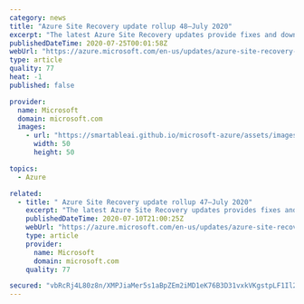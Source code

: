 ```yaml
---
category: news
title: "Azure Site Recovery update rollup 48—July 2020"
excerpt: "The latest Azure Site Recovery updates provide fixes and download links for Site Recovery components."
publishedDateTime: 2020-07-25T00:01:58Z
webUrl: "https://azure.microsoft.com/en-us/updates/azure-site-recovery-update-rollup-48-july-2020/"
type: article
quality: 77
heat: -1
published: false

provider:
  name: Microsoft
  domain: microsoft.com
  images:
    - url: "https://smartableai.github.io/microsoft-azure/assets/images/organizations/microsoft.com-50x50.jpg"
      width: 50
      height: 50

topics:
  - Azure

related:
  - title: " Azure Site Recovery update rollup 47—July 2020"
    excerpt: "The latest Azure Site Recovery updates provides fixes and download links for Site Recovery components."
    publishedDateTime: 2020-07-10T21:00:25Z
    webUrl: "https://azure.microsoft.com/en-us/updates/azure-site-recovery-update-rollup-47-july-2020/"
    type: article
    provider:
      name: Microsoft
      domain: microsoft.com
    quality: 77

secured: "vbRcRj4L80z8n/XMPJiaMer5s1aBpZEm2iMD1eK76B3D31vxkVKgstpLF1Il24ghLNP62i3/NnSaM7zIpON4jjwSRUbtmiTL0nH5gBJtRVPBqMafhZSlAg4NGjA4Sv70qIOfFEbrj7Zb/bRqEWRBR/PpYVlwrmyUZV5YSI3IwqLADcYtj6ESPwIck4a3UmaUEqdPyMLKuCZe3hbtF5YHsYIUXr3GW7iLtzI3Ge9X0gWA90Q4hibrkOYvDmLQ+FBaINauO7uCAQmtLEX2AlA8fcU3ibisxByM09Z3fOrdyT+/DiiRONh2LQ8wsmy8Hnsd2rYs2RkpRD17ygYoUVjMZw==;N2kX3PapgHl0tD2joS4LIg=="
---
```


